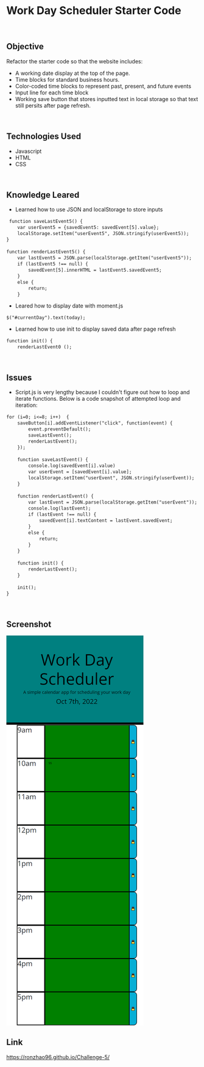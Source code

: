 # Work Day Scheduler Starter Code
<br>

## Objective 
Refactor the starter code so that the website includes:
* A working date display at the top of the page.
* Time blocks for standard business hours.
* Color-coded time blocks to represent past, present, and future events
* Input line for each time block
* Working save button that stores inputted text in local storage so that text still persits after page refresh.
<br>

## Technologies Used
* Javascript
* HTML
* CSS
<br>

## Knowledge Leared
* Learned how to use JSON and localStorage to store inputs
```
 function saveLastEvent5() {    
    var userEvent5 = {savedEvent5: savedEvent[5].value};
    localStorage.setItem("userEvent5", JSON.stringify(userEvent5));  
}

function renderLastEvent5() {
    var lastEvent5 = JSON.parse(localStorage.getItem("userEvent5"));
    if (lastEvent5 !== null) {
        savedEvent[5].innerHTML = lastEvent5.savedEvent5;
    }
    else {
        return;
    }
```
* Leared how to display date with moment.js 
```
$("#currentDay").text(today);
```
* Learned how to use init to display saved data after page refresh
```
function init() {
    renderLastEvent0 ();
```
<br>

## Issues
* Script.js is very lengthy because I couldn't figure out how to loop and iterate functions. Below is a code snapshot of attempted loop and iteration:
```
for (i=0; i<=8; i++)  {
    saveButton[i].addEventListener("click", function(event) {
        event.preventDefault();
        saveLastEvent();
        renderLastEvent();
    });

    function saveLastEvent() {   
        console.log(savedEvent[i].value) 
        var userEvent = [savedEvent[i].value];
        localStorage.setItem("userEvent", JSON.stringify(userEvent));  
    }

    function renderLastEvent() {
        var lastEvent = JSON.parse(localStorage.getItem("userEvent"));
        console.log(lastEvent);
        if (lastEvent !== null) {
            savedEvent[i].textContent = lastEvent.savedEvent;
        }
        else {
            return;
        }
    }

    function init() {
        renderLastEvent();
    }

    init();
}
```
<br>

## Screenshot
![link](./assets/Screenshot.png)

## Link
https://ronzhao96.github.io/Challenge-5/